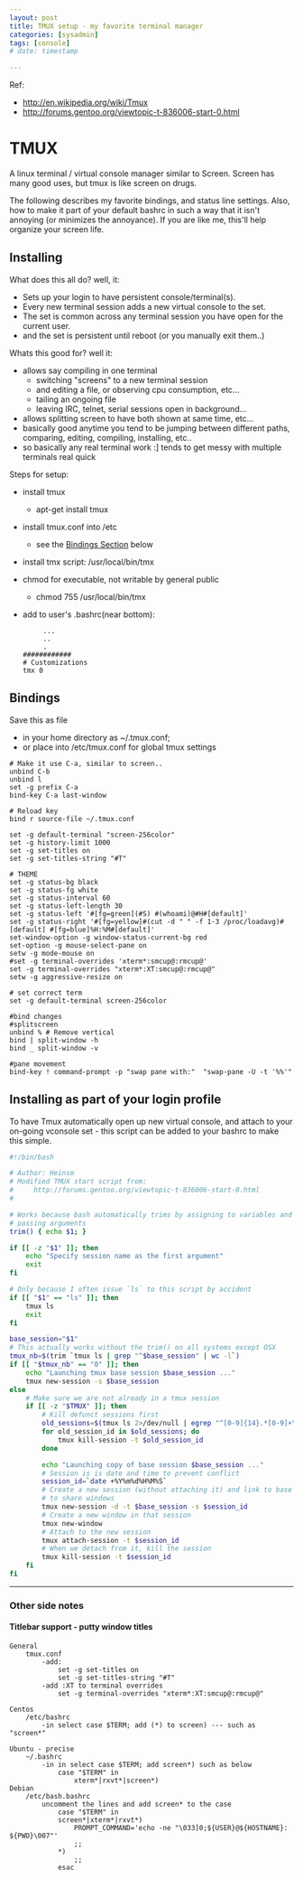 ```yaml
---
layout: post
title: TMUX setup - my favorite terminal manager
categories: [sysadmin]
tags: [console]
# date: timestamp

---
```


Ref:

* http://en.wikipedia.org/wiki/Tmux
* http://forums.gentoo.org/viewtopic-t-836006-start-0.html


# TMUX

A linux terminal / virtual console manager similar to Screen.  Screen has many good uses, but tmux is like screen on drugs.

The following describes my favorite bindings, and status line settings.  Also, how to make it part of your default bashrc in such a way that it isn't annoying (or minimizes the annoyance).  If you are like me, this'll help organize your screen life.

## Installing

What does this all do?  well, it:

* Sets up your login to have persistent console/terminal(s).
* Every new terminal session adds a new virtual console to the set.
* The set is common across any terminal session you have open for the current user.
* and the set is persistent until reboot (or you manually exit them..)

Whats this good for? well it:

* allows say compiling in one terminal
    - switching "screens" to a new terminal session
    - and editing a file, or observing cpu consumption, etc...
    - tailing an ongoing file 
    - leaving IRC, telnet, serial sessions open in background...
* allows splitting screen to have both shown at same time, etc...
* basically good anytime you tend to be jumping between different paths, comparing, editing, compiling, installing, etc..
* so basically any real terminal work :] tends to get messy with multiple terminals real quick


Steps for setup:

* install tmux
    - apt-get install tmux
* install tmux.conf into /etc
    - see the [Bindings Section](#bindings) below
* install tmx script: /usr/local/bin/tmx
* chmod for executable, not writable by general public
    - chmod 755 /usr/local/bin/tmx
* add to user's .bashrc(near bottom):

    ```text
         ...
         ..
         .
    ############
    # Customizations
    tmx 0
    ```

## <a name="bindings"></a>Bindings

Save this as file

* in your home directory as ~/.tmux.conf;
* or place into /etc/tmux.conf for global tmux settings

```text
# Make it use C-a, similar to screen..
unbind C-b
unbind l
set -g prefix C-a
bind-key C-a last-window
 
# Reload key
bind r source-file ~/.tmux.conf
 
set -g default-terminal "screen-256color"
set -g history-limit 1000
set -g set-titles on
set -g set-titles-string "#T"
 
# THEME
set -g status-bg black
set -g status-fg white
set -g status-interval 60
set -g status-left-length 30
set -g status-left '#[fg=green](#S) #(whoami)@#H#[default]'
set -g status-right '#[fg=yellow]#(cut -d " " -f 1-3 /proc/loadavg)#[default] #[fg=blue]%H:%M#[default]'
set-window-option -g window-status-current-bg red
set-option -g mouse-select-pane on
setw -g mode-mouse on
#set -g terminal-overrides 'xterm*:smcup@:rmcup@'
set -g terminal-overrides "xterm*:XT:smcup@:rmcup@"
setw -g aggressive-resize on
 
# set correct term
set -g default-terminal screen-256color

#bind changes
#splitscreen
unbind % # Remove vertical
bind | split-window -h
bind _ split-window -v

#pane movement
bind-key ! command-prompt -p "swap pane with:"  "swap-pane -U -t '%%'"
```


## Installing as part of your login profile

To have Tmux automatically open up new virtual console, and attach to your on-going vconsole set - this script can be added to your bashrc to make this simple.

```bash
#!/bin/bash

# Author: Heinsm
# Modified TMUX start script from:
#     http://forums.gentoo.org/viewtopic-t-836006-start-0.html
#

# Works because bash automatically trims by assigning to variables and by 
# passing arguments
trim() { echo $1; }

if [[ -z "$1" ]]; then
    echo "Specify session name as the first argument"
    exit
fi

# Only because I often issue `ls` to this script by accident
if [[ "$1" == "ls" ]]; then
    tmux ls
    exit
fi

base_session="$1"
# This actually works without the trim() on all systems except OSX
tmux_nb=$(trim `tmux ls | grep "^$base_session" | wc -l`)
if [[ "$tmux_nb" == "0" ]]; then
    echo "Launching tmux base session $base_session ..."
    tmux new-session -s $base_session
else
    # Make sure we are not already in a tmux session
    if [[ -z "$TMUX" ]]; then
        # Kill defunct sessions first
        old_sessions=$(tmux ls 2>/dev/null | egrep "^[0-9]{14}.*[0-9]+\)$" | cut -f 1 -d:)
        for old_session_id in $old_sessions; do
            tmux kill-session -t $old_session_id
        done

        echo "Launching copy of base session $base_session ..."
        # Session is is date and time to prevent conflict
        session_id=`date +%Y%m%d%H%M%S`
        # Create a new session (without attaching it) and link to base session 
        # to share windows
        tmux new-session -d -t $base_session -s $session_id
        # Create a new window in that session
        tmux new-window
        # Attach to the new session
        tmux attach-session -t $session_id
        # When we detach from it, kill the session
        tmux kill-session -t $session_id
    fi
fi 
```

---

### Other side notes

#### Titlebar support - putty window titles

```text
General
    tmux.conf
        -add:
            set -g set-titles on
            set -g set-titles-string "#T"
        -add :XT to terminal overrides
            set -g terminal-overrides "xterm*:XT:smcup@:rmcup@"

Centos
    /etc/bashrc
        -in select case $TERM; add (*) to screen) --- such as "screen*"

Ubuntu - precise
    ~/.bashrc
        -in in select case $TERM; add screen*) such as below
            case "$TERM" in
                xterm*|rxvt*|screen*)
Debian
    /etc/bash.bashrc
        uncomment the lines and add screen* to the case
            case "$TERM" in
            screen*|xterm*|rxvt*)
                PROMPT_COMMAND='echo -ne "\033]0;${USER}@${HOSTNAME}: ${PWD}\007"'
                ;;
            *)
                ;;
            esac
```